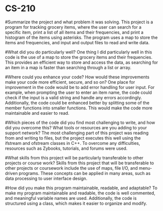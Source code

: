 # CS-210

#Summarize the project and what problem it was solving.
This project is a program for tracking grocery items, where the user can search for a specific item, print a list of all items and their frequencies, and print a histogram of the items using asterisks. The program uses a map to store the items and frequencies, and input and output files to read and write data. 

#What did you do particularly well?
One thing I did particularly well in this code is the use of a map to store the grocery items and their frequencies. This provides an efficient way to store and access the data, as searching for an item in a map is faster than searching through a list or array.

#Where could you enhance your code? How would these improvements make your code more efficient, secure, and so on?
One place for improvement in the code would be to add error handling for user input. For example, when prompting the user to enter an item name, the code could check if the input is a valid string and handle any errors accordingly. Additionally, the code could be enhanced better by splitting some of the member functions into smaller functions. This would make the code more maintainable and easier to read.

#Which pieces of the code did you find most challenging to write, and how did you overcome this? What tools or resources are you adding to your support network?
The most challenging part of this project was reading from and writing to files, but the project executes this well using the ifstream and ofstream classes in C++. To overcome any difficulties, resources such as Zybooks, tutorials, and forums were used. 

#What skills from this project will be particularly transferable to other projects or course work?
Skills from this project that will be transferable to other projects or coursework include the use of maps, file I/O, and menu-driven programs. These concepts can be applied in many areas, such as data processing to user interface design.

#How did you make this program maintainable, readable, and adaptable?
To make my program maintainable and readable, the code is well commented, and meaningful variable names are used. Additionally, the code is structured using a class, which makes it easier to organize and modify.
